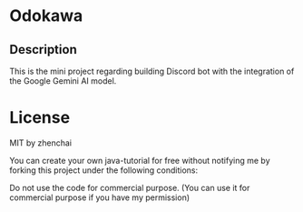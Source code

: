 # Odokawa
## Description
This is the mini project regarding building Discord bot with the integration of the Google Gemini AI model.

# License

MIT by zhenchai

You can create your own java-tutorial for free without notifying me by forking this project under the following conditions:

Do not use the code for commercial purpose. (You can use it for commercial purpose if you have my permission)